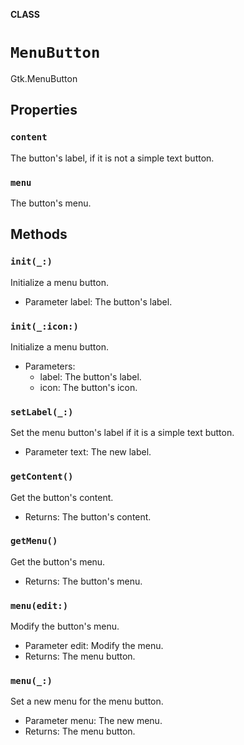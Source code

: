 **CLASS**

# `MenuButton`

Gtk.MenuButton

## Properties
### `content`

The button's label, if it is not a simple text button.

### `menu`

The button's menu.

## Methods
### `init(_:)`

Initialize a menu button.
- Parameter label: The button's label.

### `init(_:icon:)`

Initialize a menu button.
- Parameters:
  - label: The button's label.
  - icon: The button's icon.

### `setLabel(_:)`

Set the menu button's label if it is a simple text button.
- Parameter text: The new label.

### `getContent()`

Get the button's content.
- Returns: The button's content.

### `getMenu()`

Get the button's menu.
- Returns: The button's menu.

### `menu(edit:)`

Modify the button's menu.
- Parameter edit: Modify the menu.
- Returns: The menu button.

### `menu(_:)`

Set a new menu for the menu button.
- Parameter menu: The new menu.
- Returns: The menu button.
